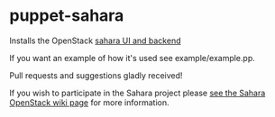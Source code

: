 # puppet-sahara

Installs the OpenStack [sahara UI and backend](https://launchpad.net/sahara)

If you want an example of how it's used see example/example.pp.

Pull requests and suggestions gladly received!

If you wish to participate in the Sahara project please
[see the Sahara OpenStack wiki page](http://docs.openstack.org/developer/sahara/devref/how_to_participate.html)
for more information.